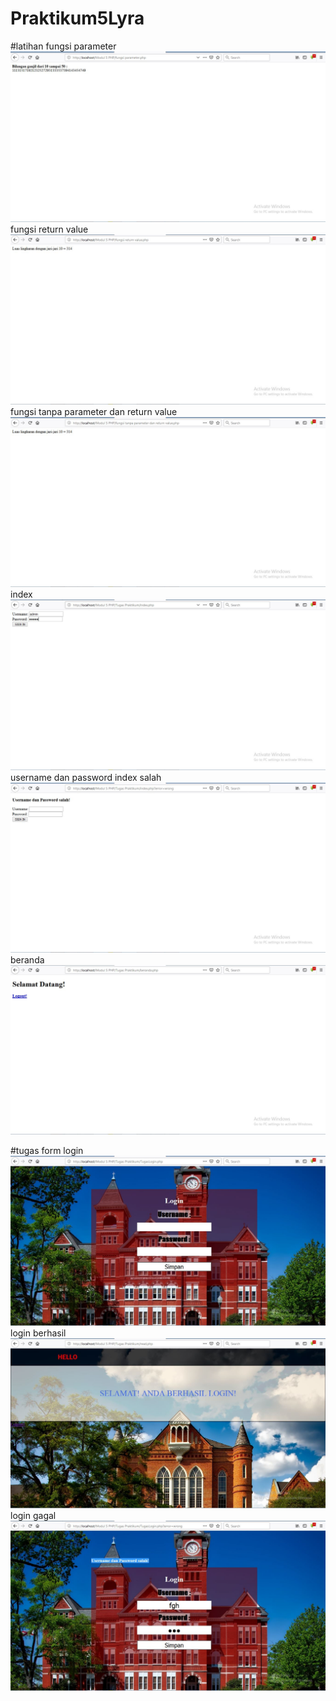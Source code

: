 # Praktikum5Lyra

#latihan
fungsi parameter
![alt text](https://github.com/lyrahrtn/Praktikum5Lyra/blob/master/fungsi%20parameter.JPG)
fungsi return value
![alt text](https://github.com/lyrahrtn/Praktikum5Lyra/blob/master/fungsi%20return%20value.JPG)
fungsi tanpa parameter dan return value
![alt text](https://github.com/lyrahrtn/Praktikum5Lyra/blob/master/fungsi%20tanpa%20parameter%20dan%20return%20value.JPG)
index
![alt text](https://github.com/lyrahrtn/Praktikum5Lyra/blob/master/index.JPG)
username dan password index salah
![alt text](https://github.com/lyrahrtn/Praktikum5Lyra/blob/master/index%20salah.JPG)
beranda
![alt text](https://github.com/lyrahrtn/Praktikum5Lyra/blob/master/Beranda.JPG)

#tugas
form login
![alt text](https://github.com/lyrahrtn/Praktikum5Lyra/blob/master/Tugas%20Login.JPG)
login berhasil
![alt text](https://github.com/lyrahrtn/Praktikum5Lyra/blob/master/login%20berhasil.JPG)
login gagal
![alt text](https://github.com/lyrahrtn/Praktikum5Lyra/blob/master/login%20salah.JPG)
